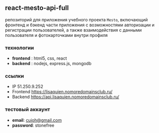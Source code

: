 ## react-mesto-api-full
репозиторий для приложения учебного проекта `Mesto`, включающий фронтенд и бэкенд части приложения с возможностями авторизации и регистрации пользователей, а также взаимодействия с данными пользователя и фотокарточками внутри профиля

### технологии

* **frontend** : html5, css, react
* **backend** : nodejs, express.js, mongodb

### ссылки
  
* IP  51.250.9.252
* Frontend  https://lisaquien.nomoredomainsclub.ru/
* Backend  https://api.lisaquien.nomoredomainsclub.ru/

### тестовый аккаунт

* **email**: cujoh@gmail.com
* **password**: stonefree
